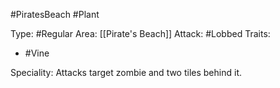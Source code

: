 #PiratesBeach #Plant

Type: #Regular
Area: [[Pirate's Beach]]
Attack: #Lobbed
Traits:
- #Vine

Speciality: Attacks target zombie and two tiles behind it.